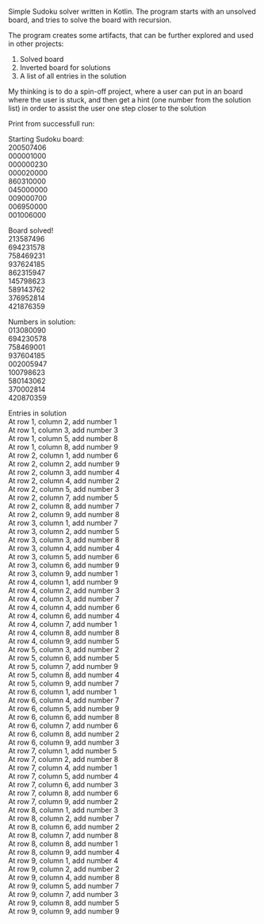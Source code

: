 Simple Sudoku solver written in Kotlin.
The program starts with an unsolved board, and tries to solve the board with recursion.

The program creates some artifacts, that can be further explored and used in other projects:
1) Solved board
2) Inverted board for solutions
3) A list of all entries in the solution

My thinking is to do a spin-off project, where a user can put in an board where the user is stuck, and then get a hint (one number from the solution list) in order to assist the user one step closer to the solution

Print from successfull run:

Starting Sudoku board:</br>
200507406</br>
000001000</br> 
000000230</br> 
000020000</br> 
860310000</br> 
045000000</br> 
009000700</br> 
006950000</br> 
001006000</br> 

Board solved!</br>
213587496</br>
694231578</br>
758469231</br>
937624185</br>
862315947</br>
145798623</br>
589143762</br>
376952814</br>
421876359</br>

Numbers in solution: </br>
013080090</br>
694230578</br>
758469001</br>
937604185</br>
002005947</br>
100798623</br>
580143062</br>
370002814</br>
420870359</br>

Entries in solution</br>
At row 1, column 2, add number 1</br>
At row 1, column 3, add number 3</br>
At row 1, column 5, add number 8</br>
At row 1, column 8, add number 9</br>
At row 2, column 1, add number 6</br>
At row 2, column 2, add number 9</br>
At row 2, column 3, add number 4</br>
At row 2, column 4, add number 2</br>
At row 2, column 5, add number 3</br>
At row 2, column 7, add number 5</br>
At row 2, column 8, add number 7</br>
At row 2, column 9, add number 8</br>
At row 3, column 1, add number 7</br>
At row 3, column 2, add number 5</br>
At row 3, column 3, add number 8</br>
At row 3, column 4, add number 4</br>
At row 3, column 5, add number 6</br>
At row 3, column 6, add number 9</br>
At row 3, column 9, add number 1</br>
At row 4, column 1, add number 9</br>
At row 4, column 2, add number 3</br>
At row 4, column 3, add number 7</br>
At row 4, column 4, add number 6</br>
At row 4, column 6, add number 4</br>
At row 4, column 7, add number 1</br>
At row 4, column 8, add number 8</br>
At row 4, column 9, add number 5</br>
At row 5, column 3, add number 2</br>
At row 5, column 6, add number 5</br>
At row 5, column 7, add number 9</br>
At row 5, column 8, add number 4</br>
At row 5, column 9, add number 7</br>
At row 6, column 1, add number 1</br>
At row 6, column 4, add number 7</br>
At row 6, column 5, add number 9</br>
At row 6, column 6, add number 8</br>
At row 6, column 7, add number 6</br>
At row 6, column 8, add number 2</br>
At row 6, column 9, add number 3</br>
At row 7, column 1, add number 5</br>
At row 7, column 2, add number 8</br>
At row 7, column 4, add number 1</br>
At row 7, column 5, add number 4</br>
At row 7, column 6, add number 3</br>
At row 7, column 8, add number 6</br>
At row 7, column 9, add number 2</br>
At row 8, column 1, add number 3</br>
At row 8, column 2, add number 7</br>
At row 8, column 6, add number 2</br>
At row 8, column 7, add number 8</br>
At row 8, column 8, add number 1</br>
At row 8, column 9, add number 4</br>
At row 9, column 1, add number 4</br>
At row 9, column 2, add number 2</br>
At row 9, column 4, add number 8</br>
At row 9, column 5, add number 7</br>
At row 9, column 7, add number 3</br>
At row 9, column 8, add number 5</br>
At row 9, column 9, add number 9</br>
